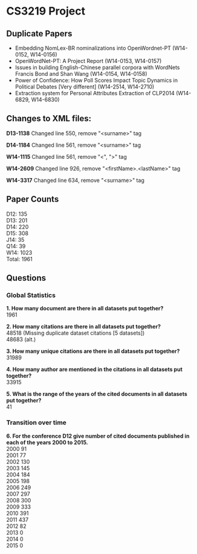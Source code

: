 # CS3219 Project

## Duplicate Papers 
* Embedding NomLex-BR nominalizations into OpenWordnet-PT (W14-0152, W14-0156)
* OpenWordNet-PT: A Project Report (W14-0153, W14-0157)
* Issues in building English-Chinese parallel corpora with WordNets Francis Bond and Shan Wang (W14-0154, W14-0158)
* Power of Confidence: How Poll Scores Impact Topic Dynamics in Political Debates [Very different] (W14-2514, W14-2710)
* Extraction system for Personal Attributes Extraction of CLP2014 (W14-6829, W14-6830)


## Changes to XML files:

**D13-1138**
Changed line 550, remove "\<surname>" tag

**D14-1184**
Changed line 561, remove "\<surname>" tag

**W14-1115**
Changed line 561, remove "<", ">" tag

**W14-2609**
Changed line 926, remove "\<firstName>.\<lastName>" tag

**W14-3317**
Changed line 634, remove "\<surname>" tag

## Paper Counts

D12: 135<br>
D13: 201<br>
D14: 220<br>
D15: 308<br>
J14: 35<br>
Q14: 39<br>
W14: 1023<br>
Total: 1961

## Questions
### Global Statistics
**1. How many document are there in all datasets put together?**<br>
1961

**2. How many citations are there in all datasets put together?**<br>
48518 (Missing duplicate dataset citations [5 datasets])<br>
48683 (alt.)

**3. How many unique citations are there in all datasets put together?**<br>
31989

**4. How many author are mentioned in the citations in all datasets put together?**<br>
33915

**5. What is the range of the years of the cited documents in all datasets put together?**<br>
41

### Transition over time
**6. For the conference D12 give number of cited documents published in each of the years 2000 to 2015.**<br>
2000 91<br>
2001 77<br>
2002 130<br>
2003 145<br>
2004 184<br>
2005 198<br>
2006 249<br>
2007 297<br>
2008 300<br>
2009 333<br>
2010 391<br>
2011 437<br>
2012 82<br>
2013 0<br>
2014 0<br>
2015 0<br>
